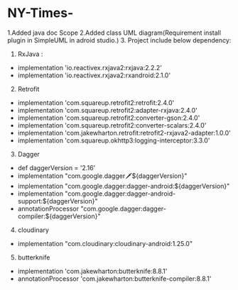 # NY-Times-


1.Added java doc Scope 
2.Added class UML diagram(Requirement install plugin in SimpleUML in adroid studio.)
3. Project include below dependency: 
1. RxJava : 

* implementation 'io.reactivex.rxjava2:rxjava:2.2.2'
* implementation 'io.reactivex.rxjava2:rxandroid:2.1.0'

2. Retrofit
* implementation 'com.squareup.retrofit2:retrofit:2.4.0'
* implementation 'com.squareup.retrofit2:adapter-rxjava:2.4.0'
* implementation 'com.squareup.retrofit2:converter-gson:2.4.0'
* implementation 'com.squareup.retrofit2:converter-scalars:2.4.0'
* implementation 'com.jakewharton.retrofit:retrofit2-rxjava2-adapter:1.0.0'
* implementation 'com.squareup.okhttp3:logging-interceptor:3.3.0'
3. Dagger
* def daggerVersion = '2.16'
* implementation "com.google.dagger:dagger:${daggerVersion}"
* implementation "com.google.dagger:dagger-android:${daggerVersion}"
* implementation "com.google.dagger:dagger-android-support:${daggerVersion}"
* annotationProcessor "com.google.dagger:dagger-compiler:${daggerVersion}"
4. cloudinary
* implementation "com.cloudinary:cloudinary-android:1.25.0"

5. butterknife
* implementation 'com.jakewharton:butterknife:8.8.1'
* annotationProcessor 'com.jakewharton:butterknife-compiler:8.8.1'

